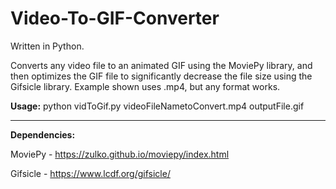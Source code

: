 # Video-To-GIF-Converter

Written in Python.

Converts any video file to an animated GIF using the MoviePy library, and then optimizes the GIF file to significantly decrease the file size using the Gifsicle library. Example shown uses .mp4, but any format works.

<strong>Usage:</strong> 
python vidToGif.py videoFileNametoConvert.mp4 outputFile.gif

<hr>

<strong>Dependencies:</strong>

MoviePy - https://zulko.github.io/moviepy/index.html

Gifsicle - https://www.lcdf.org/gifsicle/
